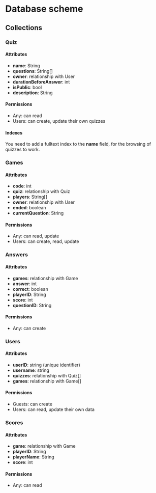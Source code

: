 # Database scheme

## Collections

### Quiz
#### Attributes
- **name**: String
- **questions**: String[]
- **owner**: relationship with User
- **durationBeforeAnswer**: int
- **isPublic**: bool
- **description**: String
#### Permissions
- Any: can read
- Users: can create, update their own quizzes
#### Indexes
You need to add a fulltext index to the **name** field, for the browsing of quizzes to work.


### Games
#### Attributes
- **code**: int
- **quiz**: relationship with Quiz
- **players**: String[]
- **owner**: relationship with User
- **ended**: boolean
- **currentQuestion**: String
#### Permissions
- Any: can read, update
- Users: can create, read, update

### Answers
#### Attributes
- **games**: relationship with Game
- **answer**: int
- **correct**: boolean
- **playerID**: String
- **score**: int
- **questionID**: String
#### Permissions
- Any: can create

### Users
#### Attributes
- **userID**: string (unique identifier)
- **username**: string
- **quizzes**: relationship with Quiz[]
- **games**: relationship with Game[]
#### Permissions
- Guests: can create
- Users: can read, update their own data

### Scores
#### Attributes
- **game**: relationship with Game
- **playerID**: String
- **playerName**: String
- **score**: int
#### Permissions
- Any: can read
